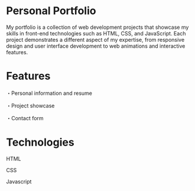 # Personal Portfolio

My portfolio is a collection of web development projects that showcase my skills in front-end technologies such as HTML, CSS, and JavaScript. Each project demonstrates a different aspect of my expertise, from responsive design and user interface development to web animations and interactive features.

# Features

・Personal information and resume

・Project showcase

・Contact form

# Technologies

HTML

CSS

Javascript
